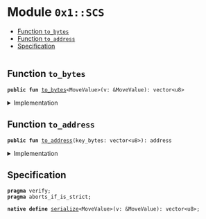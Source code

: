 
<a name="0x1_SCS"></a>

# Module `0x1::SCS`



-  [Function `to_bytes`](#0x1_SCS_to_bytes)
-  [Function `to_address`](#0x1_SCS_to_address)
-  [Specification](#@Specification_0)


<pre><code></code></pre>



<a name="0x1_SCS_to_bytes"></a>

## Function `to_bytes`



<pre><code><b>public</b> <b>fun</b> <a href="LCS.md#0x1_SCS_to_bytes">to_bytes</a>&lt;MoveValue&gt;(v: &MoveValue): vector&lt;u8&gt;
</code></pre>



<details>
<summary>Implementation</summary>


<pre><code><b>native</b> <b>public</b> <b>fun</b> <a href="LCS.md#0x1_SCS_to_bytes">to_bytes</a>&lt;MoveValue&gt;(v: &MoveValue): vector&lt;u8&gt;;
</code></pre>



</details>

<a name="0x1_SCS_to_address"></a>

## Function `to_address`



<pre><code><b>public</b> <b>fun</b> <a href="LCS.md#0x1_SCS_to_address">to_address</a>(key_bytes: vector&lt;u8&gt;): address
</code></pre>



<details>
<summary>Implementation</summary>


<pre><code><b>native</b> <b>public</b> <b>fun</b> <a href="LCS.md#0x1_SCS_to_address">to_address</a>(key_bytes: vector&lt;u8&gt;): address;
</code></pre>



</details>

<a name="@Specification_0"></a>

## Specification



<pre><code><b>pragma</b> verify;
<b>pragma</b> aborts_if_is_strict;
</code></pre>




<a name="0x1_SCS_serialize"></a>


<pre><code><b>native</b> <b>define</b> <a href="LCS.md#0x1_SCS_serialize">serialize</a>&lt;MoveValue&gt;(v: &MoveValue): vector&lt;u8&gt;;
</code></pre>
